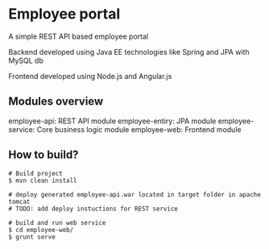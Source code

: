 # Employee portal
A simple REST API based employee portal

Backend developed using Java EE technologies like Spring and JPA with MySQL db

Frontend developed using Node.js and Angular.js

## Modules overview
employee-api: REST API module
employee-entiry: JPA module
employee-service: Core business logic module
employee-web: Frontend module

## How to build?
```
# Build project
$ mvn clean install

# deploy generated employee-api.war located in target folder in apache tomcat
# TODO: add deploy instuctions for REST service

# build and run web service
$ cd employee-web/
$ grunt serve
```
